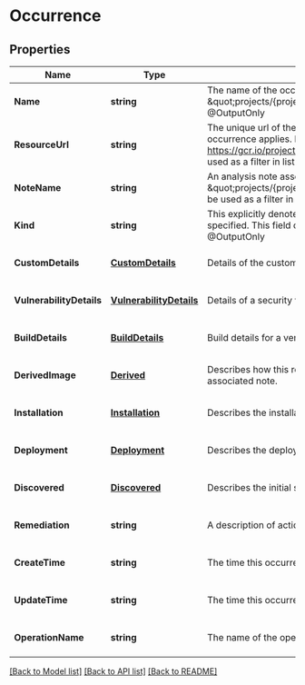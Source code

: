 # Occurrence

## Properties
Name | Type | Description | Notes
------------ | ------------- | ------------- | -------------
**Name** | **string** | The name of the occurrence in the form \&quot;projects/{project_id}/occurrences/{occurrence_id}\&quot; @OutputOnly | [optional] [default to null]
**ResourceUrl** | **string** | The unique url of the image or container for which the occurrence applies. Example: https://gcr.io/project/image@sha256:foo This field can be used as a filter in list requests. | [optional] [default to null]
**NoteName** | **string** | An analysis note associated with this image, in the form \&quot;projects/{project_id}/notes/{note_id}\&quot; This field can be used as a filter in list requests. | [optional] [default to null]
**Kind** | **string** | This explicitly denotes which of the occurrence details is specified. This field can be used as a filter in list requests. @OutputOnly | [optional] [default to null]
**CustomDetails** | [**CustomDetails**](CustomDetails.md) | Details of the custom note. | [optional] [default to null]
**VulnerabilityDetails** | [**VulnerabilityDetails**](VulnerabilityDetails.md) | Details of a security vulnerability note. | [optional] [default to null]
**BuildDetails** | [**BuildDetails**](BuildDetails.md) | Build details for a verifiable build. | [optional] [default to null]
**DerivedImage** | [**Derived**](Derived.md) | Describes how this resource derives from the basis in the associated note. | [optional] [default to null]
**Installation** | [**Installation**](Installation.md) | Describes the installation of a package on the linked resource. | [optional] [default to null]
**Deployment** | [**Deployment**](Deployment.md) | Describes the deployment of an artifact on a runtime. | [optional] [default to null]
**Discovered** | [**Discovered**](Discovered.md) | Describes the initial scan status for this resource. | [optional] [default to null]
**Remediation** | **string** | A description of actions that can be taken to remedy the note | [optional] [default to null]
**CreateTime** | **string** | The time this occurrence was created. @OutputOnly | [optional] [default to null]
**UpdateTime** | **string** | The time this occurrence was last updated. @OutputOnly | [optional] [default to null]
**OperationName** | **string** | The name of the operation that created this note. | [optional] [default to null]

[[Back to Model list]](../v1alpha1/README.md#documentation-for-models) [[Back to API list]](../v1alpha1/README.md#documentation-for-api-endpoints) [[Back to README]](../v1alpha1/README.md)


